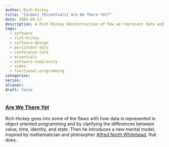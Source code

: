 ```yaml
---
author: Rich Hickey
title: "[Video] [Essentials] Are We There Yet?"
date: 2009-09-17
description: A Rich Hickey deconstruction of how we represent data and time in systems.
tags:
  - software
  - rich-hickey
  - software-design
  - persistent-data
  - conference-talk
  - essentials
  - software-complexity
  - video
  - functional-programming
categories: 
series: 
aliases: 
draft: false
---
```

### [Are We There Yet](https://www.youtube.com/watch?v=ScEPu1cs4l0)
Rich Hickey goes into some of the flaws with how data is represented in object oriented programming and by clarifying the differences between value, time, identity, and state. Then he introduces a new mental model, inspired by mathematician and philosopher [Alfred North Whitehead](https://en.wikipedia.org/wiki/Alfred_North_Whitehead), that does.